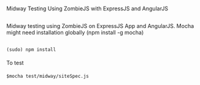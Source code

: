 ###
Midway Testing Using ZombieJS with ExpressJS and AngularJS 
###


##
Midway testing using ZombieJS on ExpressJS App and AngularJS. Mocha might need installation globally (npm install -g mocha)
##


```
(sudo) npm install 
```

####
To test
####

``` $mocha test/midway/siteSpec.js  ```
